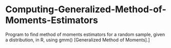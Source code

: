# Computing-Generalized-Method-of-Moments-Estimators
Program to find method of moments estimators for a random sample, given a distribution, in R, using gmm() [Generalized Method of Moments].]
